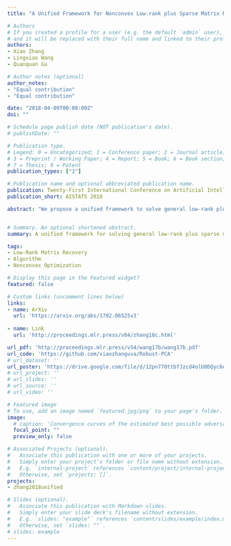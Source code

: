 ```yaml
---
title: "A Unified Framework for Nonconvex Low-rank plus Sparse Matrix Recovery"

# Authors
# If you created a profile for a user (e.g. the default `admin` user), write the username (folder name) here 
# and it will be replaced with their full name and linked to their profile.
authors:
- Xiao Zhang
- Lingxiao Wang
- Quanquan Gu

# Author notes (optional)
author_notes:
- "Equal contribution"
- "Equal contribution"

date: "2018-04-09T00:00:00Z"
doi: ""

# Schedule page publish date (NOT publication's date).
# publishDate: ""

# Publication type.
# Legend: 0 = Uncategorized; 1 = Conference paper; 2 = Journal article;
# 3 = Preprint / Working Paper; 4 = Report; 5 = Book; 6 = Book section;
# 7 = Thesis; 8 = Patent
publication_types: ["1"]

# Publication name and optional abbreviated publication name.
publication: Twenty-First International Conference on Artificial Intelligence and Statistics
publication_short: AISTATS 2018

abstract: "We propose a unified framework to solve general low-rank plus sparse matrix recovery problems based on matrix factorization, which covers a broad family of objective functions satisfying the restricted strong convexity and smoothness conditions. Based on projected gradient descent and the double thresholding operator, our proposed generic algorithm is guaranteed to converge to the unknown low-rank and sparse matrices at a locally linear rate, while matching the best-known robustness guarantee (i.e., tolerance for sparsity). At the core of our theory is a novel structural Lipschitz gradient condition for low-rank plus sparse matrices, which is essential for proving the linear convergence rate of our algorithm, and we believe is of independent interest to prove fast rates for general superposition-structured models. We illustrate the application of our framework through two concrete examples: robust matrix sensing and robust PCA. Empirical experiments corroborate our theory."


# Summary. An optional shortened abstract.
summary: A unified framework for solving general low-rank plus sparse matrix recovery problems.

tags: 
- Low-Rank Matrix Recovery
- Algorithm
- Nonconvex Optimization

# Display this page in the Featured widget?
featured: false

# Custom links (uncomment lines below)
links:
- name: ArXiv
  url: 'https://arxiv.org/abs/1702.06525v3'
  
- name: Link
  url: 'http://proceedings.mlr.press/v84/zhang18c.html'

url_pdf: 'http://proceedings.mlr.press/v54/wang17b/wang17b.pdf'
url_code: 'https://github.com/xiaozhanguva/Robust-PCA'
# url_dataset: ''
url_poster: 'https://drive.google.com/file/d/12pn770ttbfJzcd4olU0DQyc6eyq2x6mz/view?usp=sharing'
# url_project: ''
# url_slides: ''
# url_source: ''
# url_video: ''

# Featured image
# To use, add an image named `featured.jpg/png` to your page's folder. 
image:
  # caption: 'Convergence curves of the estimated best possible adversarial risk'
  focal_point: ""
  preview_only: false

# Associated Projects (optional).
#   Associate this publication with one or more of your projects.
#   Simply enter your project's folder or file name without extension.
#   E.g. `internal-project` references `content/project/internal-project/index.md`.
#   Otherwise, set `projects: []`.
projects:
- zhang2018unified

# Slides (optional).
#   Associate this publication with Markdown slides.
#   Simply enter your slide deck's filename without extension.
#   E.g. `slides: "example"` references `content/slides/example/index.md`.
#   Otherwise, set `slides: ""`.
# slides: example
---
```


<!-- {{% callout note %}}
Click the *Cite* button above to demo the feature to enable visitors to import publication metadata into their reference management software.
{{% /callout %}}

{{% callout note %}}
Create your slides in Markdown - click the *Slides* button to check out the example.
{{% /callout %}}

Supplementary notes can be added here, including [code, math, and images](https://wowchemy.com/docs/writing-markdown-latex/). -->
